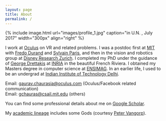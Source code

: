 ```yaml
---
layout: page
title: About
permalink: /
---
```


{% include image.html url="images/profile_1.jpg" caption="in U.N. , July 2017" width="300px" align="right" %}

I work at [Oculus] on VR and related problems.
I was a postdoc first at [MIT] with [Fredo Durand] and [Sylvain Paris],
and then in the vision and robotics group at [Disney Research Zurich]. I completed
my PhD under the guidance of [George Drettakis] at [INRIA] in the beautiful French
Riviera. I obtained my Masters degree in computer science at [ENSIMAG]. In an
earlier life, I used to be an undergrad at [Indian Institute of Technology Delhi].

Email: [gaurav.chaurasia@oculus.com] (Oculus/Facebook related communication) <br />
Email: [gchauras@csail.mit.edu] (others)

You can find some professional details about me on [Google Scholar].

My [academic lineage](files/GauravChaurasia_academic_lineage.pdf)
includes some Gods (courtesy [Peter Vangorp]).

[Disney Research Zurich]: http://www.disneyresearch.com/research-labs/disney-research-zurich/
[INRIA]: https://team.inria.fr/graphdeco/
[Indian Institute of Technology Delhi]: http://www.cse.iitd.ac.in
[George Drettakis]: http://www-sop.inria.fr/members/George.Drettakis
[ENSIMAG]: http://ensimag.grenoble-inp.fr
[Fredo Durand]: http://people.csail.mit.edu/fredo/
[Sylvain Paris]: http://people.csail.mit.edu/sparis/
[MIT]: http://www.csail.mit.edu/
[Oculus]: https://www.oculus.com/
[Google Scholar]: http://scholar.google.com/citations?user={{site.author.scholar}}&hl=en&oi=ao
[gchauras@csail.mit.edu]: mailto:gchauras@csail.mit.edu
[gaurav.chaurasia@oculus.com]: mailto:gaurav.chaurasia@oculus.com
[Peter Vangorp]: http://users.telenet.be/pvangorp/
